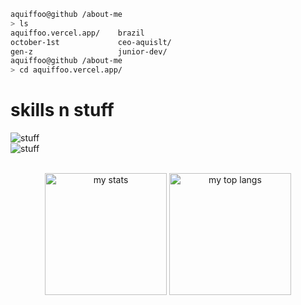 ```bash
aquiffoo@github /about-me
> ls
aquiffoo.vercel.app/    brazil
october-1st             ceo-aquislt/
gen-z                   junior-dev/
aquiffoo@github /about-me
> cd aquiffoo.vercel.app/
```
# skills n stuff
![stuff](https://skillicons.dev/icons?i=js,py,html,css,ts,powershell,discord,premiere,github,notion,vscode)
<br>
![stuff](https://skillicons.dev/icons?i=react,androidstudio,gmail,arduino,markdown,windows,sqlite,nodejs,git,bash,next)
<br> <br>

<p align="center">
  <img src="https://github-readme-stats.vercel.app/api?username=aquiffoo&theme=chartreuse-dark&hide_border=true" alt="my stats" height="195px" />
  <img src="https://github-readme-stats.vercel.app/api/top-langs/?username=aquiffoo&theme=chartreuse-dark&layout=compact&hide_border=true" alt="my top langs" height="195px" />
</p>
